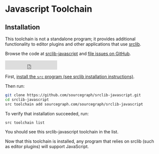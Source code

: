 # Javascript Toolchain
## Installation

This toolchain is not a standalone program; it provides additional functionality
to editor plugins and other applications that use [srclib](https://srclib.org).

Browse the code at [srclib-javascript](https://sourcegraph.com/sourcegraph/srclib-javascript) and [file issues on GitHub](https://github.com/sourcegraph/srclib-javascript).

<iframe src="http://ghbtns.com/github-btn.html?user=sourcegraph&repo=srclib-javascript&type=watch&count=true&size=large"
  allowtransparency="true" frameborder="0" scrolling="0" width="170" height="30"></iframe>


First,
[install the `src` program (see srclib installation instructions)](../gettingstarted.md#install-srclib).

Then run:

```bash
git clone https://github.com/sourcegraph/srclib-javascript.git
cd srclib-javascript
src toolchain add sourcegraph.com/sourcegraph/srclib-javascript
```

To verify that installation succeeded, run:

```
src toolchain list
```

You should see this srclib-javascript toolchain in the list.

Now that this toolchain is installed, any program that relies on srclib (such as
editor plugins) will support JavaScript.

